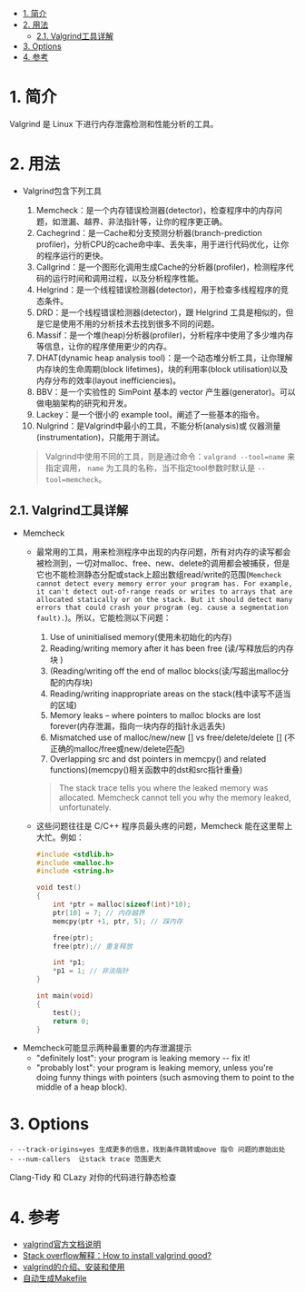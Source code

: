 <!--
 * @Author: JohnJeep
 * @Date: 2021-01-05 22:07:57
 * @LastEditTime: 2022-01-27 15:44:10
 * @LastEditors: DESKTOP-0S33AUT
 * @Description: 一步一步地剖析Valgrind工具的使用
-->
<!-- TOC -->

- [1. 简介](#1-简介)
- [2. 用法](#2-用法)
  - [2.1. Valgrind工具详解](#21-valgrind工具详解)
- [3. Options](#3-options)
- [4. 参考](#4-参考)

<!-- /TOC -->

# 1. 简介
Valgrind 是 Linux 下进行内存泄露检测和性能分析的工具。


# 2. 用法
- Valgrind包含下列工具
  1. Memcheck：是一个内存错误检测器(detector)，检查程序中的内存问题，如泄漏、越界、非法指针等，让你的程序更正确。
  2. Cachegrind：是一Cache和分支预测分析器(branch-prediction profiler)，分析CPU的cache命中率、丢失率，用于进行代码优化，让你的程序运行的更快。
  3. Callgrind：是一个图形化调用生成Cache的分析器(profiler)，检测程序代码的运行时间和调用过程，以及分析程序性能。
  4. Helgrind：是一个线程错误检测器(detector)，用于检查多线程程序的竞态条件。
  5. DRD：是一个线程错误检测器(detector)，跟 Helgrind 工具是相似的，但是它是使用不用的分析技术去找到很多不同的问题。
  6. Massif：是一个堆(heap)分析器(profiler)，分析程序中使用了多少堆内存等信息，让你的程序使用更少的内存。
  7. DHAT(dynamic heap analysis tool)：是一个动态堆分析工具，让你理解内存块的生命周期(block lifetimes)，块的利用率(block utilisation)以及内存分布的效率(layout inefficiencies)。
  8.  BBV：是一个实验性的 SimPoint 基本的 vector 产生器(generator)。可以做电脑架构的研究和开发。
  9. Lackey：是一个很小的 example tool，阐述了一些基本的指令。
  10. Nulgrind：是Valgrind中最小的工具，不能分析(analysis)或 仪器测量(instrumentation)，只能用于测试。

  > Valgrind中使用不同的工具，则是通过命令：`valgrand --tool=name` 来指定调用， `name` 为工具的名称，当不指定tool参数时默认是 `--tool=memcheck`。


## 2.1. Valgrind工具详解
* Memcheck
  - 最常用的工具，用来检测程序中出现的内存问题，所有对内存的读写都会被检测到，一切对malloc、free、new、delete的调用都会被捕获，但是它也不能检测静态分配或stack上超出数组read/write的范围(`Memcheck cannot detect every memory error your program has. For example, it can't detect out-of-range reads or writes to arrays that are allocated statically or on the stack. But it should detect many errors that could crash your program (eg. cause a segmentation fault).`)。所以，它能检测以下问题：
	1. Use of uninitialised memory(使用未初始化的内存)
	2. Reading/writing memory after it has been free (读/写释放后的内存块 )
	3. (Reading/writing off the end of malloc blocks(读/写超出malloc分配的内存块)
	4. Reading/writing inappropriate areas on the stack(栈中读写不适当的区域)
	5. Memory leaks – where pointers to malloc blocks are lost forever(内存泄漏，指向一块内存的指针永远丢失)
	6. Mismatched use of malloc/new/new [] vs free/delete/delete [] (不正确的malloc/free或new/delete匹配)
	7. Overlapping src and dst pointers in memcpy() and related functions)(memcpy()相关函数中的dst和src指针重叠)

    > The stack trace tells you where the leaked memory was allocated. Memcheck cannot tell you why the memory leaked, unfortunately. 

  - 这些问题往往是 C/C++ 程序员最头疼的问题，Memcheck 能在这里帮上大忙。例如：
    ```c
    #include <stdlib.h>  
    #include <malloc.h>  
    #include <string.h>  
    
    void test()  
    {  
        int *ptr = malloc(sizeof(int)*10);  
        ptr[10] = 7; // 内存越界  
        memcpy(ptr +1, ptr, 5); // 踩内存  
    
        free(ptr);   
        free(ptr);// 重复释放  
    
        int *p1;  
        *p1 = 1; // 非法指针  
    }  
    
    int main(void)  
    {  
        test();  
        return 0;  
    }  
    ```

- Memcheck可能显示两种最重要的内存泄漏提示
  - "definitely lost": your program is leaking memory -- fix it!
  - "probably lost": your program is leaking memory, unless you're doing funny things with pointers (such asmoving them to point to the middle of a heap block). 


# 3. Options
```
- --track-origins=yes 生成更多的信息，找到条件跳转或move 指令 问题的原始出处
- --num-callers  让stack trace 范围更大
```

Clang-Tidy 和 CLazy 对你的代码进行静态检查



# 4. 参考 
- [valgrind官方文档说明](https://www.valgrind.org/downloads/current.html)
- [Stack overflow解释：How to install valgrind good?](https://stackoverflow.com/questions/24935217/how-to-install-valgrind-good/51671524)
- [valgrind的介绍、安装和使用](https://blog.csdn.net/justheretobe/article/details/52986461)
- [自动生成Makefile](https://blog.csdn.net/initphp/article/details/43705765#%E5%85%B3%E4%BA%8EAutotools)